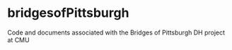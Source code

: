 # bridgesofPittsburgh
Code and documents associated with the Bridges of Pittsburgh DH project at CMU
